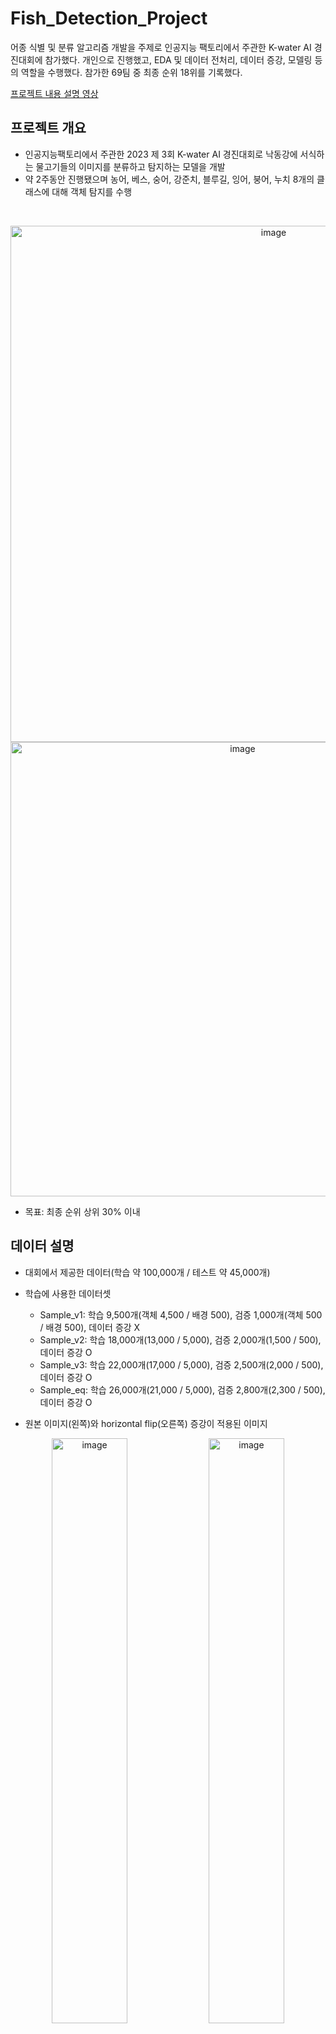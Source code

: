 # Fish_Detection_Project
어종 식별 및 분류 알고리즘 개발을 주제로 인공지능 팩토리에서 주관한 K-water AI 경진대회에 참가했다. 개인으로 진행했고, EDA 및 데이터 전처리, 데이터 증강, 모델링 등의 역할을 수행했다. 참가한 69팀 중 최종 순위 18위를 기록했다.

[프로젝트 내용 설명 영상](https://drive.google.com/file/d/1Ia6KdAJUfGKAQpYGjnAknZ9I6ZjGwWeq/view?usp=drive_link)

## 프로젝트 개요
- 인공지능팩토리에서 주관한 2023 제 3회 K-water AI 경진대회로 낙동강에 서식하는 물고기들의 이미지를 분류하고 탐지하는 모델을 개발
- 약 2주동안 진행됐으며 농어, 베스, 숭어, 강준치, 블루길, 잉어, 붕어, 누치 8개의 클래스에 대해 객체 탐지를 수행

<br>
<p align="center">

<img width="826" alt="image" src="https://github.com/Hyeonseung0103/Fish_Detection_Project/assets/97672187/3ad7a15e-1b35-4d33-8680-9b826bff3a6f">

<img width="727" alt="image" src="https://github.com/Hyeonseung0103/Fish_Detection_Project/assets/97672187/be4e5b26-8899-4a8f-9bb2-aba05c76fa03">


<br>

- 목표: 최종 순위 상위 30% 이내


## 데이터 설명
- 대회에서 제공한 데이터(학습 약 100,000개 / 테스트 약 45,000개)
- 학습에 사용한 데이터셋
  - Sample_v1: 학습 9,500개(객체 4,500 / 배경 500), 검증 1,000개(객체 500 / 배경 500), 데이터 증강 X
  - Sample_v2: 학습 18,000개(13,000 / 5,000), 검증 2,000개(1,500 / 500), 데이터 증강 O
  - Sample_v3: 학습 22,000개(17,000 / 5,000), 검증 2,500개(2,000 / 500), 데이터 증강 O
  - Sample_eq: 학습 26,000개(21,000 / 5,000), 검증 2,800개(2,300 / 500), 데이터 증강 O

- 원본 이미지(왼쪽)와 horizontal flip(오른쪽) 증강이 적용된 이미지
<p align = "center">
<img width="49%" alt="image" src="https://github.com/Hyeonseung0103/Fish_Detection_Project/assets/97672187/078d3614-291b-420f-ab8f-f73be377b7c1">
<img width="49%" alt="image" src="https://github.com/Hyeonseung0103/Fish_Detection_Project/assets/97672187/7049aa73-8754-4cbd-8489-3a8336fbec04">
</p>

<br>

- Blur(왼쪽)와 Clahe(오른쪽) 증강이 적용된 이미지

<p align = "center">
<img width="49%" alt="image" src="https://github.com/Hyeonseung0103/Fish_Detection_Project/assets/97672187/49010a57-c8d9-437d-931e-ef5d8424d8c6">
<img width="49%" alt="image" src="https://github.com/Hyeonseung0103/Fish_Detection_Project/assets/97672187/a3e11f95-2fe9-4779-a848-8a33e176e514">
</p>

## 모델링
YOLOv8, YOLO-NAS, Faster R-CNN 모델을 사용했고 평가지표는 mAP50과 대회 평가지표인 F1-score를 사용했다.

### 1. 사용한 모델
1. YOLOv8
  - 2023년 1월에 출시된 ultralytics의 최신 YOLO 모델
  - 트랜스포머를 기반으로 객체 탐지 뿐만 아니라 분류, 세그멘테이션 등의 다양한 태스크를 수행할 수 있는 통합 프레임워크
  - 간단한 코드만으로도 학습과 추론이 가능하면서 이전버전의 YOLO 시리즈 보다 준수한 성능
  - 모델의 크기에 따라 n,s,m,l로 나눌 수 있고 본 프로젝트를 진행하며 모든 크기의 모델을 다 사용
   
2. YOLO-NAS
  - 2023년 5월에 출시됐고 Deci에서 개발한 YOLO의 가장 최신 모델
  - 이전 YOLO 시리즈와는 달리 quantization을 사용하여 정확도와 연산 속도를 개선시킴
  - 학습 중에 quantization block을 사용하여 quantization performance 향상
  - Post-training quantization으로 학습 후에 파라미터를 INT8 포멧으로 변환
  - 본 프로젝트에서 s,m,l 모두 사용

3. Faster R-CNN
- 다양한 실험을 위해 two stage 모델이면서 R-CNN 계열의 모델들 중 준수한 성능을 가지고 있는 Faster R-CNN 사용
- 이전 버전인 Fast R-CNN, R-CNN과는 달리 selective search 알고리즘 대신 anchor box를 사용하여 하나의 통일된 네트워크로 region proposals과 탐지를 수행
- Backbone으로는 ResNetX101에 FPN이 적용된 네트워크를 사용   

### 2. 성능
1. YOLOv8-nano
- Sample v1, v2, v3, eq 모든 데이터셋을 다 사용하고 n,s,m,l 모든 아키텍처를 다 사용했지만 sample_v2 데이터셋과 nano 모델을 사용했을 때 test F1-score가 0.635(confidence threshold 0.75)로 가장 높았음
- Sample_v1 dataset: test F1-score 0.529(에포크 20)
- Sample_v2 dataset: test F1-score 0.635(에포크 60 및 하이퍼파라미터 튜닝)
- Sample_v3 dataset: test F1-score 0.616(에포크 100 및 하이퍼파라미터 튜닝)
- Sample_eq dataset: test F1-score 0.622(에포크 120 및 하이퍼파라미터 튜닝)

2. YOLO-NAS
- sample_v2, v3 데이터셋을 사용하고 s,m,l 모든 아키텍처를 다 사용했지만 YOLOv8-nano 모델보다 성능이 많이 떨어져서 더 이상 실험을 진행하지 않음
- YOLO-NAS-S: test F1-score 0.567(에포크 40 및 하이퍼파라미터 튜닝)
- YOLO-NAS-M: test F1-score 0.42(에포크 20)
- YOLO-NAS-L: test F1-score 0.529(에포크 35 및 하이퍼파라미터 튜닝)

3. Faster R-CNN
- Sample_eq 데이터셋으로 학습했고 오랜 시간 학습했지만 학습 시간 대비 성능이 저조해서 더 이상 실험을 진행하지 않음
- Sample_eq dataset: test F1-score 0.507(에포크 25 및 하이퍼파라미터 튜닝)


### 3. Weighted Boxes Fusion
- 단일 모델로 예측을 하는 것보다 성능이 좋은 모델들을 결합하여 하나의 결과를 도출하는 것이 괜찮은 아이디어라고 판단
- 성능이 가장 좋았던 YOLOv8-nano 모델들 중 증강이 적용된 데이터셋(v2, v3, eq)에서 가장 좋은 test F1-score를 가진 모델을 하나 혹은 두개 선별하여 총 4개의 모델 사용
- Sample_v2(0.635, 0.625), Sample_v3(0.616), Sample_eq(0.622)
  - WBF weights = [2,2,1,1], iou_thr = 0.6, skip_box_thr = 0.81
  - 4개의 모델을 통해 WBF를 적용한 결과 Final test F1-score 0.637을 기록하며 성능 향상

## 한계점, 해결방안, 느낀점
- YOLO 외에 더 다양한 모델들을 돌려보지 못했고 데이터 증강과 YOLOv8-nano 모델의 하이퍼파라미터 튜닝에 의존<br>
  -> 다른 아키텍처와 알고리즘을 가진 모델들을 다양하게 돌려보는 것이 성능향상에 더 좋을 것
    
- 데이터가 충분하지 않아서 데이터 증강을 적용했지만 여전히 부족, 상대적으로 가벼운 모델의 성능이 더 좋았음<br>
  -> 학습 할 데이터가 충분하지 않을때 어떻게 성능을 높여야하는지에 대한 경험과 지식이 필요
     
- 모델 구축을 완료했는데도 GPU 메모리의 한계로 여러 모델들을 학습시키지 못함<br>
  -> 현재 환경에서 가용한 모델과 데이터셋의 크기가 어느 정도인지를 빠르게 파악하여 시간 낭비를 최소화

**개인적으로 참가했던 첫 대회이면서 총 69팀 중 최종 순위 18위(상위 25%)를 기록했다. 더 높은 순위를 달성하지못해서 조금 아쉽긴하지만 이전부터 적용해보고 싶었던 데이터 증강, WBF 등 다양한 기법들을 적용해볼 수 있어서 성적을 떠나 정말 많이 배웠고, 부족한 부분을 더 공부해보고 싶다는 생각이 들었던 의미있는 시간이었다!**
